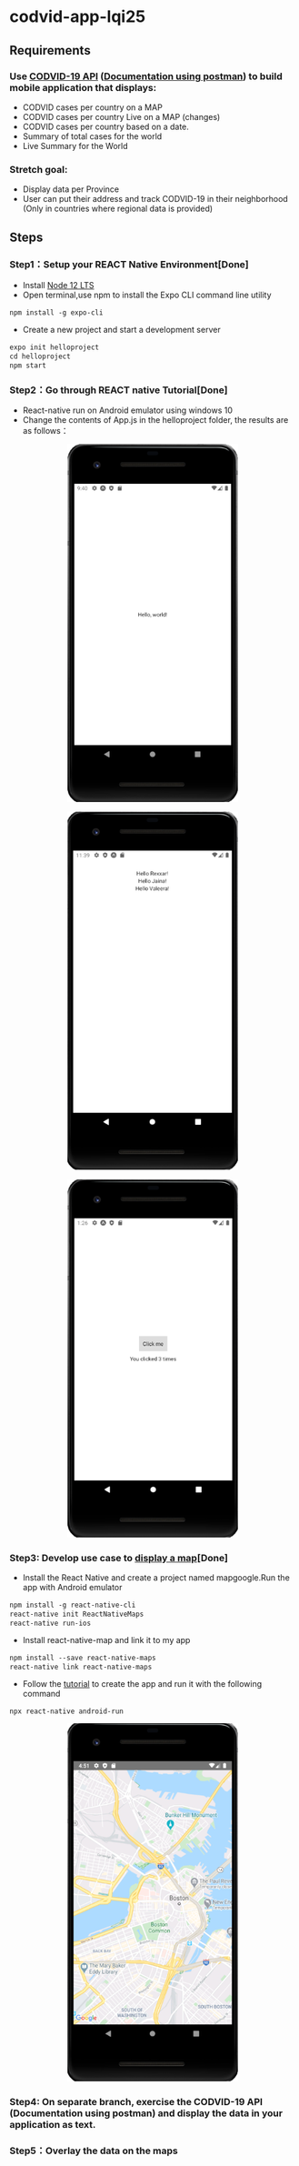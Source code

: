 # codvid-app-lqi25
## Requirements
### Use [CODVID-19 API](https://covid19api.com/) ([Documentation using postman](https://documenter.getpostman.com/view/10808728/SzS8rjbc?version=latest)) to build mobile application that displays:
  - CODVID cases per country on a MAP
  - CODVID cases per country Live on a MAP (changes)
  - CODVID cases per country based on a date.
  - Summary of total cases for the world
  - Live Summary for the World
### Stretch goal:
  - Display data per Province
  - User can put their address and track CODVID-19 in their neighborhood (Only in countries where regional data is provided)
 
## Steps
### Step1：Setup your REACT Native Environment[Done]
- Install [Node 12 LTS](https://nodejs.org/en/download/)
- Open terminal,use npm to install the Expo CLI command line utility
```
npm install -g expo-cli
```
- Create a new project and start a development server
```
expo init helloproject
cd helloproject
npm start
```
### Step2：Go through REACT native Tutorial[Done]
- React-native run on Android emulator using windows 10
- Change the contents of App.js in the helloproject folder, the results are as follows：
<p align="center">   
<img src="https://github.com/BUEC500C1/codvid-app-lqi25/blob/master/img/step2_1.png" width="300" height="630"/> 
</p>  
<p align="center">   
<img src="https://github.com/BUEC500C1/codvid-app-lqi25/blob/master/img/step2_3.png" width="300" height="630"/> 
</p>  
<p align="center">   
<img src="https://github.com/BUEC500C1/codvid-app-lqi25/blob/master/img/step2_2.png" width="300" height="630"/> 
</p>        
   
### Step3: Develop use case to [display a map](https://github.com/react-native-community/react-native-maps)[Done]
- Install the React Native and create a project named mapgoogle.Run the app with Android emulator
```
npm install -g react-native-cli
react-native init ReactNativeMaps
react-native run-ios
```
- Install react-native-map and link it to my app
```
npm install --save react-native-maps
react-native link react-native-maps
```
- Follow the [tutorial](https://github.com/react-native-community/react-native-maps/blob/master/docs/installation.md) to create the app and run it with the following command
```
npx react-native android-run
```
<p align="center">   
<img src="https://github.com/BUEC500C1/codvid-app-lqi25/blob/master/img/step32.png" width="300" height="630"/> 
</p> 

### Step4: On separate branch, exercise the CODVID-19 API (Documentation using postman) and display the data in your application as text.    
### Step5：Overlay the data on the maps
 
